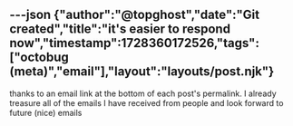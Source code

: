 ---json
{"author":"@topghost","date":"Git created","title":"it&#x27;s easier to respond now","timestamp":1728360172526,"tags":["octobug (meta)","email"],"layout":"layouts/post.njk"}
---
thanks to an email link at the bottom of each post&#x27;s permalink. I already treasure all of the emails I have received from people and look forward to future (nice) emails
